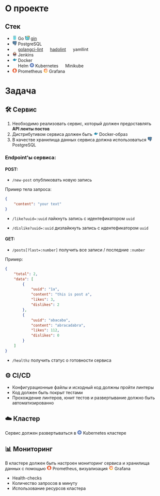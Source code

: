 # О проекте

## Стек

* <img src="https://github.com/devicons/devicon/raw/master/icons/go/go-original.svg" width="15" height="15"> Go <img src="https://raw.githubusercontent.com/gin-gonic/logo/master/color.png" width="15" height="15"> [gin](https://github.com/gin-gonic/gin)
* <img src="https://github.com/devicons/devicon/raw/master/icons/postgresql/postgresql-original.svg" width="15" height="15"> PostgreSQL
* <img src="https://github.com/golangci/golangci-lint/raw/master/assets/go.png" width="15" height="15"> [golangci-lint](https://github.com/golangci/golangci-lint) <img src="https://camo.githubusercontent.com/c0bc16116647eb3c773360c495d8537d509df514fa8f77b545fca2edde5fc3d7/68747470733a2f2f6861646f6c696e742e6769746875622e696f2f6861646f6c696e742f696d672f6361745f636f6e7461696e65722e706e67" width="15" height="15"> [hadolint](https://github.com/hadolint/hadolint) <img src="https://upload.wikimedia.org/wikipedia/commons/9/92/Yaml_logo.png" width="15" height="15"> yamllint
* <img src="https://github.com/devicons/devicon/raw/master/icons/jenkins/jenkins-original.svg" width="15" height="15"> Jenkins
* <img src="https://github.com/devicons/devicon/raw/master/icons/docker/docker-original.svg" width="15" height="15"> Docker
* <img src="https://helm.sh/img/helm.svg" width="15" height="15"> Helm <img src="https://github.com/devicons/devicon/raw/master/icons/kubernetes/kubernetes-plain.svg" width="15" height="15"> Kubernetes <img src="https://raw.githubusercontent.com/kubernetes/minikube/master/images/logo/logo.png" width="15" height="15"> Minikube
* <img src="https://github.com/devicons/devicon/raw/master/icons/prometheus/prometheus-original.svg" width="15" height="15"> Prometheus <img src="https://github.com/devicons/devicon/raw/master/icons/grafana/grafana-original.svg" width="15" height="15"> Grafana
<!-- * <img src="https://static-www.elastic.co/v3/assets/bltefdd0b53724fa2ce/blt36f2da8d650732a0/5d0823c3d8ff351753cbc99f/logo-elasticsearch-32-color.svg" width="15" height="15"> Elasticksearch <img src="https://static-www.elastic.co/v3/assets/bltefdd0b53724fa2ce/blt8b679e63f2b49b27/5d082d93877575d0584761c0/logo-logstash-32-color.svg" width="15" height="15"> Logstash <img src="https://static-www.elastic.co/v3/assets/bltefdd0b53724fa2ce/blt4466841eed0bf232/5d082a5e97f2babb5af907ee/logo-kibana-32-color.svg" width="15" height="15"> Kibana -->

# Задача

## 🛠 Сервис

1. Необходимо реализовать сервис, который должен предоставлять **API ленты постов**
2. Дистрибутивом сервиса должен быть <img src="https://github.com/devicons/devicon/raw/master/icons/docker/docker-original.svg" width="15" height="15"> Docker-образ
3. В качестве хранилища данных сервиса должна использоваться <img src="https://github.com/devicons/devicon/raw/master/icons/postgresql/postgresql-original.svg" width="15" height="15"> PostgreSQL <!-- ,события должны храниться в <img src="https://static-www.elastic.co/v3/assets/bltefdd0b53724fa2ce/blt36f2da8d650732a0/5d0823c3d8ff351753cbc99f/logo-elasticsearch-32-color.svg" width="15" height="15"> <img src="https://static-www.elastic.co/v3/assets/bltefdd0b53724fa2ce/blt8b679e63f2b49b27/5d082d93877575d0584761c0/logo-logstash-32-color.svg" width="15" height="15"> <img src="https://static-www.elastic.co/v3/assets/bltefdd0b53724fa2ce/blt4466841eed0bf232/5d082a5e97f2babb5af907ee/logo-kibana-32-color.svg" width="15" height="15"> ELK -->

### Endpoint'ы сервиса:

#### POST:

+ `/new-post` опубликовать новую запись

Пример тела запроса:
```json
{
	"content": "your text"
}
```

+ `/like?uuid=:uuid` лайкнуть запись с идентефикатором `uuid`

+ `/dislike?uuid=:uuid` дизлайкнуть запись с идентефикатором `uuid`

#### GET:

+ `/posts[?last=:number]` получить все записи / последние `:number`

Пример:
```json
{
	"total": 2,
	"data": [
		{
			"uuid": "1a",
			"content": "this is post a",
			"likes": 3,
			"dislikes": 2
		},
		{
			"uuid": "abacaba",
			"content": "abracadabra",
			"likes": 112,
			"dislikes": 0
		}
	]
}
```

+ `/healthz` получить статус о готовности сервиса

## ⚙️ CI/CD

* Конфигурационные файлы и исходный код должны пройти линтеры
* Код должен быть покрыт тестами
* Прохождение линтеров, юнит тестов и развертывание должно быть автоматизированно

## ☁️ Кластер

Сервис должен развертываться в <img src="https://github.com/devicons/devicon/raw/master/icons/kubernetes/kubernetes-plain.svg" width="15" height="15"> Kubernetes кластере

## 📊 Мониторинг

В кластере должен быть настроен мониторинг сервиса и хранилища данных с помощью <img src="https://github.com/devicons/devicon/raw/master/icons/prometheus/prometheus-original.svg" width="15" height="15"> Prometheus, визуализация <img src="https://github.com/devicons/devicon/raw/master/icons/grafana/grafana-original.svg" width="15" height="15"> Grafana
* Health-checks
* Количество запросов в минуту
* Использование ресурсов кластера
